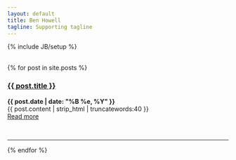```yaml
---
layout: default
title: Ben Howell
tagline: Supporting tagline
---
```

{% include JB/setup %}
<br/>
<br/>

<!--<div class="blog-index">
  {% for post in site.posts %}
  <h3><a href="{{ post.url }}">{{ post.title }}</a></h3><p><strong>{{ post.date | date: "%B %e, %Y" }}</strong><br>
  {{ post.content | strip_html | truncatewords:40 }}<br>
  <a href="{{ post.url }}">Read more</a><br/><hr>
  {% endfor %}
</div>-->





{% for post in site.posts %}
<!-- <div class="blog-index"> -->
<div class="intro">

<div class="intro-txt">
<h3><a href="{{ post.url }}">{{ post.title }}</a></h3><p><strong>{{ post.date | date: "%B %e, %Y" }}</strong><br>
{{ post.content | strip_html | truncatewords:40 }}<br>
<a href="{{ post.url }}">Read more</a>
</div>

<div class="intro-img-border">
<div class="intro-img-bevel">
<!--<div class="intro-img-sml">
<img class="intro-img-small" src="{{ASSET_PATH}}/bootstrap/img/eventbus_250.jpg"/>
</div>-->
</div>
</div>

</div>
<!-- </div> -->
<br/><hr>
{% endfor %}